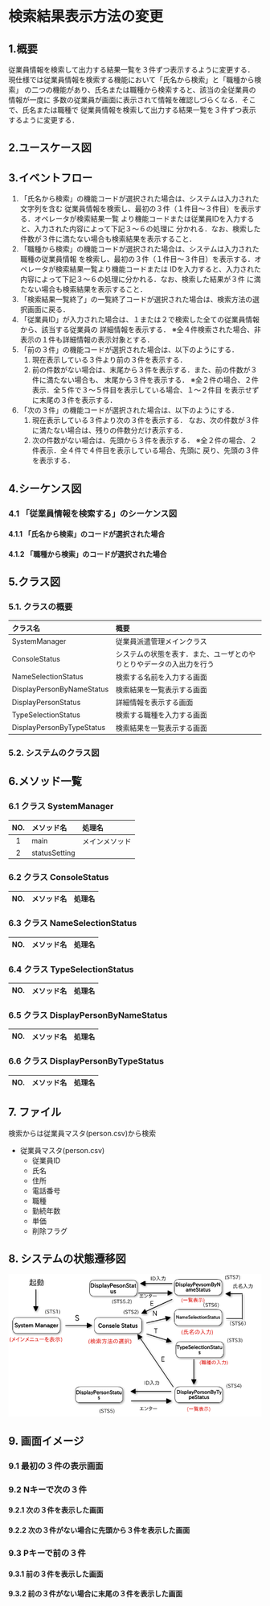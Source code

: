 # 検索結果表示方法の変更

## 1.概要
従業員情報を検索して出力する結果一覧を３件ずつ表示するように変更する．
現仕様では従業員情報を検索する機能において「氏名から検索」と「職種から検索」
の二つの機能があり、氏名または職種から検索すると、該当の全従業員の情報が一度に
多数の従業員が画面に表示されて情報を確認しづらくなる．そこで、氏名または職種で
従業員情報を検索して出力する結果一覧を３件ずつ表示するように変更する．

## 2.ユースケース図


## 3.イベントフロー
1. 「氏名から検索」の機能コードが選択された場合は、システムは入力された文字列を含む
従業員情報を検索し、最初の３件（１件目～３件目）を表示する．オペレータが検索結果一覧
より機能コードまたは従業員IDを入力すると、入力された内容によって下記３～６の処理に
分かれる．なお、検索した件数が３件に満たない場合も検索結果を表示すること．
2. 「職種から検索」の機能コードが選択された場合は、システムは入力された職種の従業員情報
を検索し、最初の３件（１件目～３件目）を表示する．オペレータが検索結果一覧より機能コードまたは
IDを入力すると、入力された内容によって下記３～６の処理に分かれる．なお、検索した結果が３件
に満たない場合も検索結果を表示すること．
3. 「検索結果一覧終了」の一覧終了コードが選択された場合は、検索方法の選択画面に戻る．
4. 「従業員ID」が入力された場合は、１または２で検索した全ての従業員情報から、該当する従業員の
詳細情報を表示する．
※全４件検索された場合、非表示の１件も詳細情報の表示対象とする．
5. 「前の３件」の機能コードが選択された場合は、以下のようにする．
	1. 現在表示している３件より前の３件を表示する．
	2. 前の件数がない場合は、末尾から３件を表示する．また、前の件数が３件に満たない場合も、
	末尾から３件を表示する．
	※全２件の場合、２件表示．全５件で３～５件目を表示している場合、１～２件目
	を表示せずに末尾の３件を表示する．
6. 「次の３件」の機能コードが選択された場合は、以下のようにする．
	1. 現在表示している３件より次の３件を表示する．
	なお、次の件数が３件に満たない場合は、残りの件数分だけ表示する．
	2. 次の件数がない場合は、先頭から３件を表示する．
	※全２件の場合、２件表示．全４件で４件目を表示している場合、先頭に
	戻り、先頭の３件を表示する．

## 4.シーケンス図

### 4.1 「従業員情報を検索する」のシーケンス図

#### 4.1.1 「氏名から検索」のコードが選択された場合

#### 4.1.2 「職種から検索」のコードが選択された場合

## 5.クラス図

### 5.1. クラスの概要
|クラス名|概要|
|:-------|:---|
|SystemManager|従業員派遣管理メインクラス|
|ConsoleStatus|システムの状態を表す．また、ユーザとのやりとりやデータの入出力を行う|
|NameSelectionStatus|検索する名前を入力する画面|
|DisplayPersonByNameStatus|検索結果を一覧表示する画面|
|DisplayPersonStatus|詳細情報を表示する画面|
|TypeSelectionStatus|検索する職種を入力する画面|
|DisplayPersonByTypeStatus|検索結果を一覧表示する画面|

### 5.2. システムのクラス図

## 6.メソッド一覧

### 6.1 クラス SystemManager
|NO.|メソッド名|処理名|
|:-:|:---------|:-----|
|1|main|メインメソッド|
|2|statusSetting|

### 6.2 クラス ConsoleStatus
|NO.|メソッド名|処理名|
|:-:|:---------|:-----|

### 6.3 クラス NameSelectionStatus
|NO.|メソッド名|処理名|
|:-:|:---------|:-----|

### 6.4 クラス TypeSelectionStatus
|NO.|メソッド名|処理名|
|:-:|:---------|:-----|

### 6.5 クラス DisplayPersonByNameStatus
|NO.|メソッド名|処理名|
|:-:|:---------|:-----|

### 6.6 クラス DisplayPersonByTypeStatus
|NO.|メソッド名|処理名|
|:-:|:---------|:-----|

## 7. ファイル
検索からは従業員マスタ(person.csv)から検索
- 従業員マスタ(person.csv)
	- 従業員ID
	- 氏名
	- 住所
	- 電話番号
	- 職種
	- 勤続年数
	- 単価
	- 削除フラグ

## 8. システムの状態遷移図
![システムの状態遷移図](jpg/aaa.png)
## 9. 画面イメージ

### 9.1 最初の３件の表示画面

### 9.2 Nキーで次の３件
#### 9.2.1 次の３件を表示した画面

#### 9.2.2 次の３件がない場合に先頭から３件を表示した画面

### 9.3 Pキーで前の３件
#### 9.3.1 前の３件を表示した画面

#### 9.3.2 前の３件がない場合に末尾の３件を表示した画面
